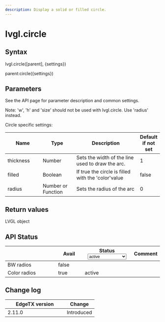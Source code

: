 ```yaml
---
description: Display a solid or filled circle.
---
```


# lvgl.circle

## Syntax

lvgl.circle(\[parent], {settings})

parent:circle({settings})

## Parameters

See the API page for parameter description and common settings.

Note: 'w', 'h' and 'size' should not be used with lvgl.circle. Use 'radius' instead.

Circle specific settings:

<table><thead><tr><th width="124">Name</th><th width="122">Type</th><th width="289">Description</th><th>Default if not set</th></tr></thead><tbody><tr><td>thickness</td><td>Number</td><td>Sets the width of the line used to draw the arc.</td><td>1</td></tr><tr><td>filled</td><td>Boolean</td><td>If true the circle is filled with the 'color'value</td><td>false</td></tr><tr><td>radius</td><td>Number or Function</td><td>Sets the radius of the arc</td><td>0</td></tr></tbody></table>

## Return values

LVGL object

## API Status

<table><thead><tr><th width="153"></th><th width="72" data-type="checkbox">Avail</th><th width="145">Status<select><option value="93c8b010d44e45efaec5c0c14d3992ac" label="active" color="blue"></option><option value="7e7074d1164048e3b0b24a02b4300f6c" label="to be depreciated" color="blue"></option></select></th><th>Comment</th></tr></thead><tbody><tr><td>BW radios</td><td>false</td><td></td><td></td></tr><tr><td>Color radios</td><td>true</td><td><span data-option="93c8b010d44e45efaec5c0c14d3992ac">active</span></td><td></td></tr></tbody></table>

## Change log

<table><thead><tr><th width="177">EdgeTX version</th><th>Change</th></tr></thead><tbody><tr><td>2.11.0</td><td>Introduced</td></tr></tbody></table>
